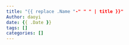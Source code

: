 ```yaml
---
title: "{{ replace .Name "-" " " | title }}"
Author: daoyi
date: {{ .Date }}
tags: []
categories: []
---
```

